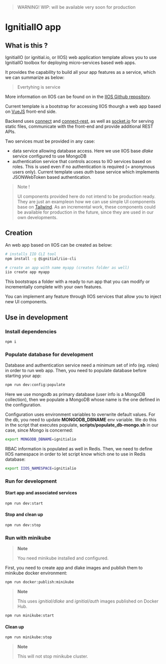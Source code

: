> WARNING!
> WIP: will be available very soon for production

# IgnitialIO app

## What is this ?

IgnitialIO (or ignitial.io, or IIOS) web application template allows you to use
IgnitialIO toolbox for deploying micro-services based web apps.  

It provides the capability to build all your app features as a service, which we
can summarize as below:  

>
> Evertyhing is service
>

More information on IIOS can be found on in the
[IIOS Github repository](https://github.com/ignitialio/iio-services).  

Current template is a bootstrap for accessing IIOS thourgh a web app based
on [VueJS](https://vuejs.org/) front-end side.

Backend uses [connect](https://www.npmjs.com/package/connect) and
[connect-rest](https://www.npmjs.com/package/connect-rest), as well as
[socket.io](https://www.npmjs.com/package/socket.io) for serving static files,
communicate with the front-end and provide additional REST APIs.

Two services must be provided in any case:
- data service allowing database access. Here we use IIOS base _dlake_ service
configured to use MongoDB
- authentication service that controls access to IIO services based on roles. This
is used even if no authentication is required (= anonymous users only). Current
template uses _auth_ base service which implements JSONWebToken based authentication.  

> Note !
>
> UI components provided here do not intend to be production ready. They are just
> an exampleon how we can use simple UI components base on [Tailwind](https://tailwindcss.com).
> As an incremental work, these components could be available for production in
> the future, since they are used in our own developments.

## Creation

An web app based on IIOS can be created as below:

```bash
# installs IIO CLI tool
npm install -g @ignitial/iio-cli

# create an app with name myapp (creates folder as well)
iio create app myapp
```

This bootstraps a folder with a ready to run app that you can modify or incrementally
complete with your own features.

You can implement any feature through IIOS services that allow you to inject new
UI components.

## Use in development

### Install dependencies

```bash
npm i
```

### Populate database for development

Database and authentication service need a minimum set of info (eg. roles) in
order to run web app. Then, you need to populate database before starting your
app:

```bash
npm run dev:config:populate
```

Here we use mongodb as primary database (user info is a MongoDB collection), then
we populate a MongoDB whose name is the one defined in the configuration.  

Configuration uses environment variables to overwrite default values. For the db,
you need to update __MONGODB_DBNAME__ env variable. We do this in the script that
executes populate, __scripts/populate_db-mongo.sh__ in our case, since Mongo is
concerned:

```bash
export MONGODB_DBNAME=ignitialio
```

RBAC information is populated as well in Redis. Then, we need to define IIOS
namespace in order to let script know which one to use in Redis database:

```bash
export IIOS_NAMESPACE=ignitialio
```

### Run for development


#### Start app and associated services

```bash
npm run dev:start
```

#### Stop and clean up

```bash
npm run dev:stop
```

### Run with minikube

> __Note__
>  
> You need minikube installed and configured.

First, you need to create app and dlake images and publish them to minikube docker
environment:

```bash
npm run docker:publish:minikube
```

> __Note__
>   
> This uses _ignitial/dlake_ and _ignitial/auth_ images published on Docker Hub.

```bash
npm run minikube:start
```

#### Clean up

```bash
npm run minikube:stop
```

> __Note__
>   
> This will not stop minikube cluster.
